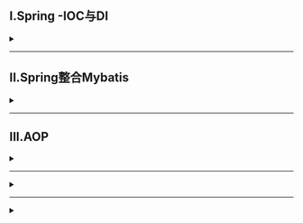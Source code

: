 ## I.Spring -IOC与DI
<details>
<summary> </summary>

### properties文件配置方法(无注解)
利用< bean >标签配置bean，将对象创建交给IOC容器，利用ApplicationContext类中 ClassPathXmlApplicationContext方法读取properties文件，通过getBean来读取其中配置好的bean，实现注入

**Bean常用标签**
![](/img/SSM/bean_tag.png)

### 纯注解开发
1. 利用@Component将类交给IOC容器，相当于在properties中配置bean
   - @Controller、@Service、@Repository等效于@Component，便于开发辨识类作用
2. 利用@Autowired实现自动注入,搭配@Qualifier可以指定注入哪个bean
   - 不使用@Autowired方法，创建配置类，使用@Configuration标记，相当于properties中的空间配置，再添加上@ComponentSan(value)来指定扫描的包，最后调用ApplicationContext中的AnnotationConfigApplicationContext方法使用配置类来调用容器实现注入
- 其他注解
| 注解名          | 作用                                       |
| --------------- | ------------------------------------------ |
| @Scope          | 定义bean作用范围                           |
| @PostConstruct  | 定义初始化周期                             |
| @PreDestroy     | 定义容器摧毁周期                           |
| @PropertySource | 使用在配置类中，引入外部properties配置文件 |
| @Bean           | 添加bean，常用于管理第三方Bean             |

### XML配置比对注解配置
![](/img/SSM/xml_@.png)

</details>

---

## II.Spring整合Mybatis

<details>
<summary> </summary>

### 代码
```java
public class MybatisConfig {

    @Bean
    public SqlSessionFactoryBean sqlSessionFactory(DataSource dataSource){
        SqlSessionFactoryBean ssfb=new SqlSessionFactoryBean();
        ssfb.setTypeAliasesPackage("pojo"); //初始化配置类
        ssfb.setDataSource(dataSource); //初始化数据库连接池
        return ssfb;
    }

    @Bean //初始化映射配置
    public MapperScannerConfigurer mapperScannerConfigurer(){
        MapperScannerConfigurer msc=new MapperScannerConfigurer();
        msc.setBasePackage("dao");
        return msc;
    }
}
```

</details>


---

## III.AOP

<details>
<summary> </summary>

### 简介
- AOP面向切面编程，一种编程范式
- 作用：在不惊动原始设计的基础上为其进行功能加强
- Spring理念：无入侵式编程

> 核心概念
> ![](/img/SSM/AOP.png)
> 
**依赖**
- spring-context中包含有aop依赖
- aspectjweaver包

### 流程
- 创建一个通知类Myadvice，用于配置切入点以及通知，@Aspect标记
- 在通知类中用@Pointcut标记切入点，@Before等配置方法执行点
- 在Spring配置类中利用@EnableAspectJAutoProxy启动AOP中的@Aspect

**通知类示例**
```java
@Component
@Aspect  //告知spring读取内容
public class MyAdvice {

    @Pointcut("execution(void com.pptp.service.UserService.*())")
    private void pt(){}//切入点设置

    @Before("pt()")//设置切入位置
    public void before(){//执行方法
        System.out.println(System.currentTimeMillis());
    }
    
}//结果为在UserService所有方法执行前执行before方法
```

### AOP工作流程
本质就是Java的代理模式
1. Spring容器启动
2. 读取所有切面配置的切入点
3. 初始化bean，判定bean对应的类中的方法是否匹配到任意切入点
   - 匹配失败，创建对象
   - 匹配成功，创建原始对象的代理对象
4. 获取bean执行方法
   - 获取bean，调用方法并执行，完成操作
   - 获取的bean是代理对象时，根据代理对象的运行模式运行原始方法与增强内容

### 切入点表达式
`"execution(void com.pptp.service.UserService.*())"`<br/>
>格式 动作关键词(访问修饰符 返回值 包名.类/接口名.方法名(参数) 异常名)


</details>





---



<details>
<summary> </summary>

</details>


---



<details>
<summary> </summary>

</details>


